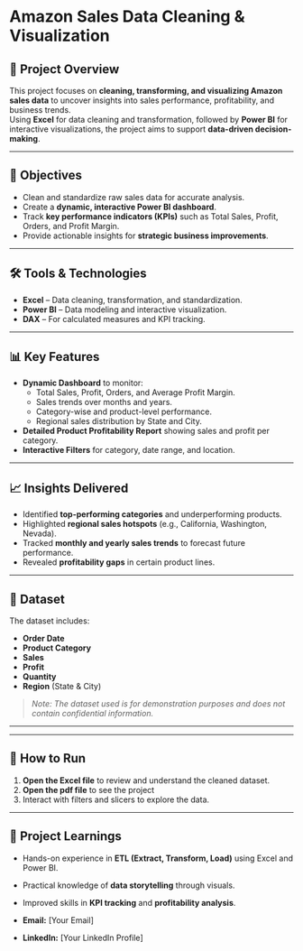 # Amazon Sales Data Cleaning & Visualization

## 📌 Project Overview
This project focuses on **cleaning, transforming, and visualizing Amazon sales data** to uncover insights into sales performance, profitability, and business trends.  
Using **Excel** for data cleaning and transformation, followed by **Power BI** for interactive visualizations, the project aims to support **data-driven decision-making**.

---

## 🎯 Objectives
- Clean and standardize raw sales data for accurate analysis.
- Create a **dynamic, interactive Power BI dashboard**.
- Track **key performance indicators (KPIs)** such as Total Sales, Profit, Orders, and Profit Margin.
- Provide actionable insights for **strategic business improvements**.

---

## 🛠 Tools & Technologies
- **Excel** – Data cleaning, transformation, and standardization.
- **Power BI** – Data modeling and interactive visualization.
- **DAX** – For calculated measures and KPI tracking.

---

## 📊 Key Features
- **Dynamic Dashboard** to monitor:
  - Total Sales, Profit, Orders, and Average Profit Margin.
  - Sales trends over months and years.
  - Category-wise and product-level performance.
  - Regional sales distribution by State and City.
- **Detailed Product Profitability Report** showing sales and profit per category.
- **Interactive Filters** for category, date range, and location.

---

## 📈 Insights Delivered
- Identified **top-performing categories** and underperforming products.
- Highlighted **regional sales hotspots** (e.g., California, Washington, Nevada).
- Tracked **monthly and yearly sales trends** to forecast future performance.
- Revealed **profitability gaps** in certain product lines.

---

## 📂 Dataset
The dataset includes:
- **Order Date**
- **Product Category**
- **Sales**
- **Profit**
- **Quantity**
- **Region** (State & City)

> *Note: The dataset used is for demonstration purposes and does not contain confidential information.*

---

---

## 🚀 How to Run
1. **Open the Excel file** to review and understand the cleaned dataset.
2. **Open the pdf file**  to see the project
3. Interact with filters and slicers to explore the data.

---

## 📜 Project Learnings
- Hands-on experience in **ETL (Extract, Transform, Load)** using Excel and Power BI.
- Practical knowledge of **data storytelling** through visuals.
- Improved skills in **KPI tracking** and **profitability analysis**.

- **Email:** [Your Email]
- **LinkedIn:** [Your LinkedIn Profile]

